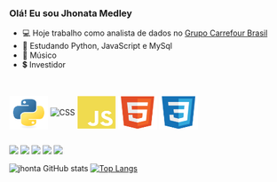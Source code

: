 ### Olá! Eu sou Jhonata Medley 

- 💻 Hoje trabalho como analista de dados no [Grupo Carrefour Brasil](https://www.grupocarrefourbrasil.com.br/)  
- 🌱 Estudando Python, JavaScript e MySql
- 🎵 Músico
- 💲 Investidor
##


<div style="display: inline_block"><br>
  <img align="center" alt="Python" height="60" width="70" src="https://raw.githubusercontent.com/devicons/devicon/master/icons/python/python-original.svg">
  <img align="center" alt="CSS" height="60" width="70" src="https://cdn.jsdelivr.net/gh/devicons/devicon/icons/pandas/pandas-original-wordmark.svg" />
  <img align="center" alt="Js" height="60" width="70" src="https://raw.githubusercontent.com/devicons/devicon/master/icons/javascript/javascript-plain.svg">
  <img align="center" alt="HTML" height="60" width="70" src="https://raw.githubusercontent.com/devicons/devicon/master/icons/html5/html5-original.svg">
  <img align="center" alt="CSS" height="60" width="70" src="https://raw.githubusercontent.com/devicons/devicon/master/icons/css3/css3-original.svg">
</div>

##
<div> 
  <a href="https://wa.me/5511994002116" target="_blank"><img src="https://img.shields.io/badge/WhatsApp-25D366?style=for-the-badge&logo=whatsapp&logoColor=white" target="_blank"></a> 
  <a href="https://www.linkedin.com/in/jhonata-nsantos/" target="_blank"><img src="https://img.shields.io/badge/-LinkedIn-%230077B5?style=for-the-badge&logo=linkedin&logoColor=white" target="_blank"></a> 
  <a href="https://www.instagram.com/jhonata_santos26/" target="_blank"><img src="https://img.shields.io/badge/-Instagram-%23E4405F?style=for-the-badge&logo=instagram&logoColor=white" target="_blank"></a>
  <a href = "mailto:jhonata.2601santos@gmail.com"><img src="https://img.shields.io/badge/-Gmail-%23333?style=for-the-badge&logo=gmail&logoColor=white" target="_blank"></a>  
  <a href="https://dev.to/jhonatasantos_py" target="_blank"><img src="https://img.shields.io/badge/dev.to-0A0A0A?style=for-the-badge&logo=devdotto&logoColor=white" target="_blank"></a> 
</div>

![jhonta GitHub stats](https://github-readme-stats.vercel.app/api?username=jhonatasantos-py&show_icons=true&theme=dark)
[![Top Langs](https://github-readme-stats.vercel.app/api/top-langs/?username=jhonatasantos-py&layout=compact)](https://github.com/jhonatasantos-py/github-readme-stats)
